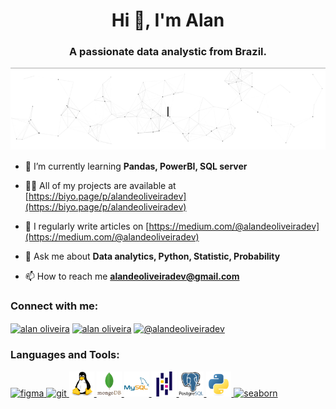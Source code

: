 <h1 align="center">Hi 👋, I'm Alan</h1>
<h3 align="center">A passionate data analystic from Brazil.</h3>
<p align="center">
  <img src="https://github.com/Alan-oliveira-analytics/Alan-oliveira-analytics/raw/main/assets/header-github.gif" alt="Hi, I'm Mathieu 👋Hi, I'm Alan 🚀I'm Brazilian Data Analystic 🚀 I ❤️ Statistical Solutions ❤️">
</p>
<!--
How to make this gif ?
Thanks to https://github.com/matyo91/matyo91/blob/main/README.md?plain=1 for this gif
I made my with https://codesandbox.io/s/github-profile-2ijk7
Then i recorded my screen to gif on Mac with Quicktime  and save result to [assets/github.mov](assets/github.mov)
This [gist](https://gist.github.com/tskaggs/6394639) help me to create a dedicated command that convert MOV to GIF.
Type this command `make generate-gif` to generate [assets/github.gif](assets/github.gif)
-->


- 🌱 I’m currently learning **Pandas, PowerBI, SQL server**

- 👨‍💻 All of my projects are available at [https://biyo.page/p/alandeoliveiradev](https://biyo.page/p/alandeoliveiradev)

- 📝 I regularly write articles on [https://medium.com/@alandeoliveiradev](https://medium.com/@alandeoliveiradev)

- 💬 Ask me about **Data analytics, Python, Statistic, Probability**

- 📫 How to reach me **alandeoliveiradev@gmail.com**

<h3 align="left">Connect with me:</h3>
<p align="left">
<a href="https://linkedin.com/in/alan oliveira" target="blank"><img align="center" src="https://raw.githubusercontent.com/rahuldkjain/github-profile-readme-generator/master/src/images/icons/Social/linked-in-alt.svg" alt="alan oliveira" height="30" width="40" /></a>
<a href="https://kaggle.com/alan oliveira" target="blank"><img align="center" src="https://raw.githubusercontent.com/rahuldkjain/github-profile-readme-generator/master/src/images/icons/Social/kaggle.svg" alt="alan oliveira" height="30" width="40" /></a>
<a href="https://medium.com/@alandeoliveiradev" target="blank"><img align="center" src="https://raw.githubusercontent.com/rahuldkjain/github-profile-readme-generator/master/src/images/icons/Social/medium.svg" alt="@alandeoliveiradev" height="30" width="40" /></a>
</p>

<h3 align="left">Languages and Tools:</h3>
<p align="left"> <a href="https://www.figma.com/" target="_blank" rel="noreferrer"> <img src="https://www.vectorlogo.zone/logos/figma/figma-icon.svg" alt="figma" width="40" height="40"/> </a> <a href="https://git-scm.com/" target="_blank" rel="noreferrer"> <img src="https://www.vectorlogo.zone/logos/git-scm/git-scm-icon.svg" alt="git" width="40" height="40"/> </a> <a href="https://www.linux.org/" target="_blank" rel="noreferrer"> <img src="https://raw.githubusercontent.com/devicons/devicon/master/icons/linux/linux-original.svg" alt="linux" width="40" height="40"/> </a> <a href="https://www.mongodb.com/" target="_blank" rel="noreferrer"> <img src="https://raw.githubusercontent.com/devicons/devicon/master/icons/mongodb/mongodb-original-wordmark.svg" alt="mongodb" width="40" height="40"/> </a> <a href="https://www.mysql.com/" target="_blank" rel="noreferrer"> <img src="https://raw.githubusercontent.com/devicons/devicon/master/icons/mysql/mysql-original-wordmark.svg" alt="mysql" width="40" height="40"/> </a> <a href="https://pandas.pydata.org/" target="_blank" rel="noreferrer"> <img src="https://raw.githubusercontent.com/devicons/devicon/2ae2a900d2f041da66e950e4d48052658d850630/icons/pandas/pandas-original.svg" alt="pandas" width="40" height="40"/> </a> <a href="https://www.postgresql.org" target="_blank" rel="noreferrer"> <img src="https://raw.githubusercontent.com/devicons/devicon/master/icons/postgresql/postgresql-original-wordmark.svg" alt="postgresql" width="40" height="40"/> </a> <a href="https://www.python.org" target="_blank" rel="noreferrer"> <img src="https://raw.githubusercontent.com/devicons/devicon/master/icons/python/python-original.svg" alt="python" width="40" height="40"/> </a> <a href="https://seaborn.pydata.org/" target="_blank" rel="noreferrer"> <img src="https://seaborn.pydata.org/_images/logo-mark-lightbg.svg" alt="seaborn" width="40" height="40"/> </a> </p>

